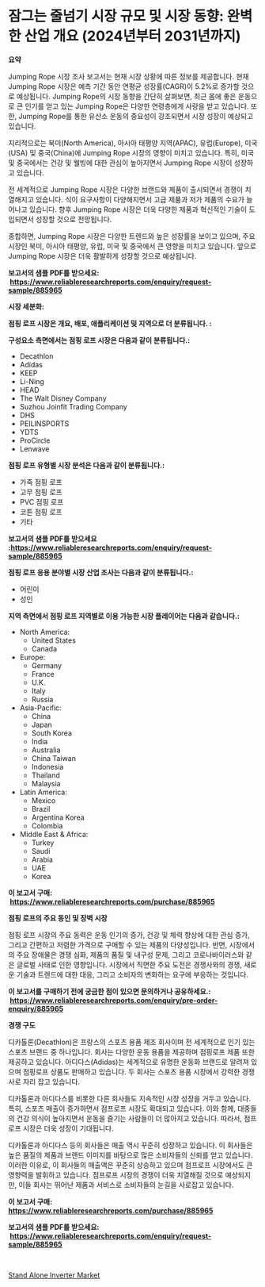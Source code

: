<p><h1>잠그는 줄넘기 시장 규모 및 시장 동향: 완벽한 산업 개요 (2024년부터 2031년까지)</h1></p><p><strong>요약</strong></p>
<p><p>Jumping Rope 시장 조사 보고서는 현재 시장 상황에 따른 정보를 제공합니다. 현재 Jumping Rope 시장은 예측 기간 동안 연평균 성장률(CAGR)이 5.2%로 증가할 것으로 예상됩니다. Jumping Rope의 시장 동향을 간단히 살펴보면, 최근 몸에 좋은 운동으로 큰 인기를 얻고 있는 Jumping Rope은 다양한 연령층에게 사랑을 받고 있습니다. 또한, Jumping Rope를 통한 유산소 운동의 중요성이 강조되면서 시장 성장이 예상되고 있습니다.</p><p>지리적으로는 북미(North America), 아시아 태평양 지역(APAC), 유럽(Europe), 미국(USA) 및 중국(China)에 Jumping Rope 시장의 영향이 미치고 있습니다. 특히, 미국 및 중국에서는 건강 및 웰빙에 대한 관심이 높아지면서 Jumping Rope 시장이 성장하고 있습니다. </p><p>전 세계적으로 Jumping Rope 시장은 다양한 브랜드와 제품이 출시되면서 경쟁이 치열해지고 있습니다. 식이 요구사항이 다양해지면서 고급 제품과 저가 제품의 수요가 늘어나고 있습니다. 향후 Jumping Rope 시장은 더욱 다양한 제품과 혁신적인 기술이 도입되면서 성장할 것으로 전망됩니다.</p><p>종합하면, Jumping Rope 시장은 다양한 트렌드와 높은 성장률을 보이고 있으며, 주요 시장인 북미, 아시아 태평양, 유럽, 미국 및 중국에서 큰 영향을 미치고 있습니다. 앞으로 Jumping Rope 시장은 더욱 활발하게 성장할 것으로 예상됩니다.</p></p>
<p><strong>보고서의 샘플 PDF를 받으세요: &nbsp;<a href="https://www.reliableresearchreports.com/enquiry/request-sample/885965">https://www.reliableresearchreports.com/enquiry/request-sample/885965</a></strong></p>
<p><strong>시장 세분화:</strong></p>
<p><strong> 점핑 로프 시장은 개요, 배포, 애플리케이션 및 지역으로 더 분류됩니다. :</strong></p>
<p><strong>구성요소 측면에서는 점핑 로프 시장은 다음과 같이 분류됩니다.:</strong></p>
<p><ul><li>Decathlon</li><li>Adidas</li><li>KEEP</li><li>Li-Ning</li><li>HEAD</li><li>The Walt Disney Company</li><li>Suzhou Joinfit Trading Company</li><li>DHS</li><li>PEILINSPORTS</li><li>YDTS</li><li>ProCircle</li><li>Lenwave</li></ul></p>
<p><strong> 점핑 로프 유형별 시장 분석은 다음과 같이 분류됩니다.:</strong></p>
<p><ul><li>가죽 점핑 로프</li><li>고무 점핑 로프</li><li>PVC 점핑 로프</li><li>코튼 점핑 로프</li><li>기타</li></ul></p>
<p><strong>보고서의 샘플 PDF를 받으세요 :<a href="https://www.reliableresearchreports.com/enquiry/request-sample/885965">https://www.reliableresearchreports.com/enquiry/request-sample/885965</a></strong></p>
<p><strong> 점핑 로프 응용 분야별 시장 산업 조사는 다음과 같이 분류됩니다.:</strong></p>
<p><ul><li>어린이</li><li>성인</li></ul></p>
<p><strong>지역 측면에서 점핑 로프 지역별로 이용 가능한 시장 플레이어는 다음과 같습니다.:</strong></p>
<p><ul>
    <li>
        North America:
        <ul>
            <li>United States</li>
            <li>Canada</li>
        </ul>
    </li>
    <li>
        Europe:
        <ul>
            <li>Germany</li>
            <li>France</li>
            <li>U.K.</li>
            <li>Italy</li>
            <li>Russia</li>
        </ul>
    </li>
    <li>
        Asia-Pacific:
        <ul>
            <li>China</li>
            <li>Japan</li>
            <li>South Korea</li>
            <li>India</li>
            <li>Australia</li>
            <li>China Taiwan</li>
            <li>Indonesia</li>
            <li>Thailand</li>
            <li>Malaysia</li>
        </ul>
    </li>
    <li>
        Latin America:
        <ul>
            <li>Mexico</li>
            <li>Brazil</li>
            <li>Argentina Korea</li>
            <li>Colombia</li>
        </ul>
    </li>
    <li>
        Middle East & Africa:
        <ul>
            <li>Turkey</li>
            <li>Saudi</li>
            <li>Arabia</li>
            <li>UAE</li>
            <li>Korea</li>
        </ul>
    </li>
    </ul></p>
<p><strong>이 보고서 구매: &nbsp;<a href="https://www.reliableresearchreports.com/purchase/885965">https://www.reliableresearchreports.com/purchase/885965</a></strong></p>
<p><strong>점핑 로프의 주요 동인 및 장벽 시장</strong></p>
<p><p>점핑 로프 시장의 주요 동력은 운동 인기의 증가, 건강 및 체력 향상에 대한 관심 증가, 그리고 간편하고 저렴한 가격으로 구매할 수 있는 제품의 다양성입니다. 반면, 시장에서의 주요 장애물은 경쟁 심화, 제품의 품질 및 내구성 문제, 그리고 코로나바이러스와 같은 글로벌 사태로 인한 영향입니다. 시장에서 직면한 주요 도전은 경쟁사와의 경쟁, 새로운 기술과 트렌드에 대한 대응, 그리고 소비자의 변화하는 요구에 부응하는 것입니다.</p></p>
<p><strong>이 보고서를 구매하기 전에 궁금한 점이 있으면 문의하거나 공유하세요.: &nbsp;<a href="https://www.reliableresearchreports.com/enquiry/pre-order-enquiry/885965">https://www.reliableresearchreports.com/enquiry/pre-order-enquiry/885965</a></strong></p>
<p><strong>경쟁 구도</strong></p>
<p><p>디카톨론(Decathlon)은 프랑스의 스포츠 용품 제조 회사이며 전 세계적으로 인기 있는 스포츠 브랜드 중 하나입니다. 회사는 다양한 운동 용품을 제공하며 점핑로프 제품 또한 제공하고 있습니다. 아디다스(Adidas)는 세계적으로 유명한 운동화 브랜드로 알려져 있으며 점핑로프 상품도 판매하고 있습니다. 두 회사는 스포츠 용품 시장에서 강력한 경쟁사로 자리 잡고 있습니다.</p><p>디카톨론과 아디다스를 비롯한 다른 회사들도 지속적인 시장 성장을 거두고 있습니다. 특히, 스포츠 매출이 증가하면서 점프로프 시장도 확대되고 있습니다. 이와 함께, 대중들의 건강 의식이 높아지면서 운동을 즐기는 사람들이 더 많아지고 있습니다. 따라서, 점프로프 시장은 더욱 성장이 기대됩니다.</p><p>디카톨론과 아디다스 등의 회사들은 매출 역시 꾸준히 성장하고 있습니다. 이 회사들은 높은 품질의 제품과 브랜드 이미지를 바탕으로 많은 소비자들의 신뢰를 얻고 있습니다. 이러한 이유로, 이 회사들의 매출액은 꾸준히 상승하고 있으며 점프로프 시장에서도 큰 영향력을 발휘하고 있습니다. 점프로프 시장의 경쟁이 더욱 치열해질 것으로 예상되지만, 이들 회사는 뛰어난 제품과 서비스로 소비자들의 눈길을 사로잡고 있습니다.</p></p>
<p><strong>이 보고서 구매: &nbsp; <a href="https://www.reliableresearchreports.com/purchase/885965">https://www.reliableresearchreports.com/purchase/885965</a></strong></p>
<p><strong>보고서의 샘플 PDF를 받으세요: &nbsp;<a href="https://www.reliableresearchreports.com/enquiry/request-sample/885965">https://www.reliableresearchreports.com/enquiry/request-sample/885965</a></strong><strong></strong></p>
<p>&nbsp;</p>
<p><p><a href="https://github.com/BryceTownsendr/Market-Research-Report-List-4/blob/main/stand-alone-inverter-market.md">Stand Alone Inverter Market</a></p></p>